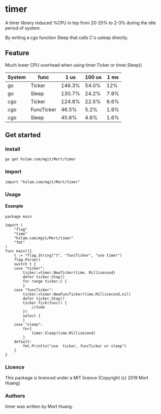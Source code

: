 # timer
A timer library reduced %CPU in top from 20-25% to 2-3% during the idle period of system.

By writing a cgo function Sleep that calls C's usleep directly.

## Feature
Much lower CPU overhead when using timer.Ticker or timer.Sleep()

System |func   |1 us   |100 us|1 ms
 ---- | ----- | ------  | ------  | ------
go     |Ticker     |146.3% |54.0% |12%
go     |Sleep      |130.7% |24.2% |7.9%
cgo    |Ticker     |124.8% |22.5% |6.6%
cgo    |FuncTicker |46.5%  |5.2%  |1.9%
cgo    |Sleep      |45.6%  |4.6%  |1.6%

## Get started

### Install
```
go get hslam.com/mgit/Mort/timer
```
### Import
```
import "hslam.com/mgit/Mort/timer"
```
### Usage
#### Example
```
package main

import (
	"flag"
	"time"
	"hslam.com/mgit/Mort/timer"
	"fmt"
)
func main(){
	t := *flag.String("t", "funcTicker", "use timer")
	flag.Parse()
	switch t {
	case "ticker":
		ticker:=timer.NewTicker(time. Millisecond)
		defer ticker.Stop()
		for range ticker.C {
		}
	case "funcTicker":
		ticker:=timer.NewFuncTicker(time.Millisecond,nil)
		defer ticker.Stop()
		ticker.Tick(func() {
			//todo
		})
		select {
		}
	case "sleep":
		for{
			timer.Sleep(time.Millisecond)
		}
	default:
		fmt.Println("use  ticker, funcTicker or sleep")
	}
}
```


### Licence
This package is licenced under a MIT licence (Copyright (c) 2019 Mort Huang)


### Authors
timer was written by Mort Huang.


